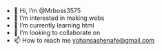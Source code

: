- 👋 Hi, I’m @Mrboss3575
- 👀 I’m interested in making webs
- 🌱 I’m currently learning html
- 💞️ I’m looking to collaborate on 
- 📫 How to reach me yohansashenafe@gmail.com

<!---
Mrboss3575/Mrboss3575 is a ✨ special ✨ repository because its `README.md` (this file) appears on your GitHub profile.
You can click the Preview link to take a look at your changes.
--->
